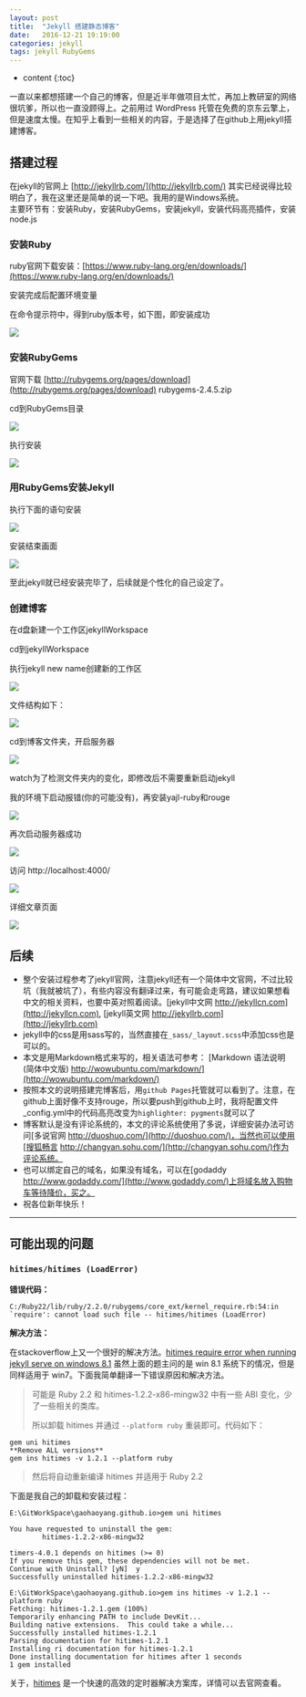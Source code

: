 ```yaml
---
layout: post
title:  "Jekyll 搭建静态博客"
date:   2016-12-21 19:19:00
categories: jekyll
tags: jekyll RubyGems
---
```


* content
{:toc}

一直以来都想搭建一个自己的博客，但是近半年做项目太忙，再加上教研室的网络很坑爹，所以也一直没顾得上。之前用过 WordPress 托管在免费的京东云擎上，但是速度太慢。在知乎上看到一些相关的内容，于是选择了在github上用jekyll搭建博客。





## 搭建过程

在jekyll的官网上 [http://jekyllrb.com/](http://jekyllrb.com/) 其实已经说得比较明白了，我在这里还是简单的说一下吧。我用的是Windows系统。    
主要环节有：安装Ruby，安装RubyGems，安装jekyll，安装代码高亮插件，安装node.js

### 安装Ruby

ruby官网下载安装：[https://www.ruby-lang.org/en/downloads/](https://www.ruby-lang.org/en/downloads/)

安装完成后配置环境变量

在命令提示符中，得到ruby版本号，如下图，即安装成功

![](http://ww4.sinaimg.cn/large/7011d6cfjw1f2ue0e393vj20cu00t748.jpg)

### 安装RubyGems

官网下载 [http://rubygems.org/pages/download](http://rubygems.org/pages/download) rubygems-2.4.5.zip   

cd到RubyGems目录   

![](http://ww1.sinaimg.cn/large/7011d6cfjw1f2ue1l2yscj20gk02amxj.jpg)

执行安装   

![](http://ww1.sinaimg.cn/large/7011d6cfjw1f2ue1w8eqnj20bx00hglg.jpg)  

### 用RubyGems安装Jekyll

执行下面的语句安装   

![](http://ww4.sinaimg.cn/large/7011d6cfjw1f2ue2g2p3uj207x00ft8j.jpg)

安装结束画面   

![](http://ww4.sinaimg.cn/large/7011d6cfjw1f2ue32drwhj20hv09xq5m.jpg)

至此jekyll就已经安装完毕了，后续就是个性化的自己设定了。

### 创建博客

在d盘新建一个工作区jekyllWorkspace

cd到jekyllWorkspace   

执行jekyll new name创建新的工作区   

![](http://ww3.sinaimg.cn/large/7011d6cfjw1f2ue3lt31nj20cj02nt8u.jpg)

文件结构如下：   

![](http://ww1.sinaimg.cn/large/7011d6cfjw1f2ue3ujsybj20ek06wabh.jpg)

cd到博客文件夹，开启服务器   

![](http://ww1.sinaimg.cn/large/7011d6cfjw1f2ue47y9lgj20ao00f0sl.jpg)

watch为了检测文件夹内的变化，即修改后不需要重新启动jekyll

我的环境下启动报错(你的可能没有)，再安装yajl-ruby和rouge  

![](http://ww4.sinaimg.cn/large/7011d6cfjw1f2ue4nelnxj20dd077q49.jpg)

再次启动服务器成功

![](http://ww4.sinaimg.cn/large/7011d6cfjw1f2ue4v42koj20g505bdgy.jpg)

访问 http://localhost:4000/   

![](http://ww1.sinaimg.cn/large/7011d6cfjw1f2ue56ckwoj20je0eumz3.jpg)

详细文章页面   

![](http://ww2.sinaimg.cn/large/7011d6cfjw1f2ue5f3j9cj20je0gyq7a.jpg)

## 后续

*  整个安装过程参考了jekyll官网，注意jekyll还有一个简体中文官网，不过比较坑（我就被坑了），有些内容没有翻译过来，有可能会走弯路，建议如果想看中文的相关资料，也要中英对照着阅读。[jekyll中文网 http://jekyllcn.com](http://jekyllcn.com), [jekyll英文网 http://jekyllrb.com](http://jekyllrb.com)
*  jekyll中的css是用sass写的，当然直接在`_sass/_layout.scss`中添加css也是可以的。
*  本文是用Markdown格式来写的，相关语法可参考： [Markdown 语法说明 (简体中文版) http://wowubuntu.com/markdown/](http://wowubuntu.com/markdown/)  
*  按照本文的说明搭建完博客后，用`github Pages`托管就可以看到了。注意，在github上面好像不支持rouge，所以要push到github上时，我将配置文件_config.yml中的代码高亮改变为`highlighter: pygments`就可以了
*  博客默认是没有评论系统的，本文的评论系统使用了多说，详细安装办法可访问[多说官网 http://duoshuo.com/](http://duoshuo.com/)，当然也可以使用[搜狐畅言 http://changyan.sohu.com/](http://changyan.sohu.com/)作为评论系统。
*  也可以绑定自己的域名，如果没有域名，可以在[godaddy http://www.godaddy.com/](http://www.godaddy.com/)上将域名放入购物车等待降价，买之。
*  祝各位新年快乐！

---

## 可能出现的问题

### `hitimes/hitimes (LoadError)`

**错误代码：**

```
C:/Ruby22/lib/ruby/2.2.0/rubygems/core_ext/kernel_require.rb:54:in `require': cannot load such file -- hitimes/hitimes (LoadError)
```

**解决方法：**

在stackoverflow上又一个很好的解决方法。[hitimes require error when running jekyll serve on windows 8.1](http://stackoverflow.com/questions/28985481/hitimes-require-error-when-running-jekyll-serve-on-windows-8-1) 虽然上面的题主问的是 win 8.1 系统下的情况，但是同样适用于 win7。下面我简单翻译一下错误原因和解决方法。

> 可能是 Ruby 2.2 和 hitimes-1.2.2-x86-mingw32 中有一些 ABI 变化，少了一些相关的类库。
>
> 所以卸载 hitimes 并通过 `--platform ruby` 重装即可。代码如下：

```
gem uni hitimes
**Remove ALL versions**
gem ins hitimes -v 1.2.1 --platform ruby
```

> 然后将自动重新编译 hitimes 并适用于 Ruby 2.2

下面是我自己的卸载和安装过程：

```
E:\GitWorkSpace\gaohaoyang.github.io>gem uni hitimes

You have requested to uninstall the gem:
        hitimes-1.2.2-x86-mingw32

timers-4.0.1 depends on hitimes (>= 0)
If you remove this gem, these dependencies will not be met.
Continue with Uninstall? [yN]  y
Successfully uninstalled hitimes-1.2.2-x86-mingw32

E:\GitWorkSpace\gaohaoyang.github.io>gem ins hitimes -v 1.2.1 --platform ruby
Fetching: hitimes-1.2.1.gem (100%)
Temporarily enhancing PATH to include DevKit...
Building native extensions.  This could take a while...
Successfully installed hitimes-1.2.1
Parsing documentation for hitimes-1.2.1
Installing ri documentation for hitimes-1.2.1
Done installing documentation for hitimes after 1 seconds
1 gem installed
```


关于，[hitimes](https://rubygems.org/gems/hitimes/versions/1.2.2) 是一个快速的高效的定时器解决方案库，详情可以去官网查看。
